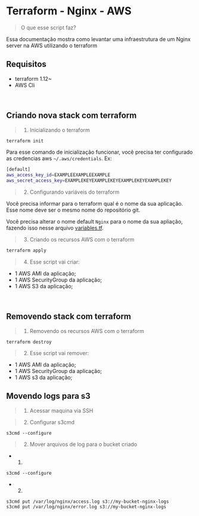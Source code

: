 # Terraform - Nginx - AWS
> O que esse script faz?

Essa documentação mostra como levantar uma infraestrutura de um Nginx server na AWS utilizando o terraform

## Requisitos
- terraform 1.12~
- AWS Cli

<br/>

## Criando nova stack com terraform

> 1. Inicializando o terraform

```sh
terraform init
```

Para esse comando de inicialização funcionar, você precisa ter configurado as credencias aws `~/.aws/credentials`. Ex:

```sh
[default]
aws_access_key_id=EXAMPLEEXAMPLEEXAMPLE
aws_secret_access_key=EXAMPLEKEYEXAMPLEKEYEXAMPLEKEYEXAMPLEKEY
```

> 2. Configurando variáveis do terraform

Você precisa informar para o terraform qual é o nome da sua aplicação. Esse nome deve ser o mesmo nome do repositório git.

Você precisa alterar o nome default `Nginx` para o nome da sua apliação, fazendo isso nesse arquivo [variables.tf](/variables.tf).


> 3. Criando os recursos AWS com o terraform

```sh
terraform apply
```

> 4. Esse script vai criar:
- 1 AWS AMI da aplicação;
- 1 AWS SecurityGroup da aplicação;
- 1 AWS S3 da aplicação;

<br/>

## Removendo stack com terraform

> 1. Removendo os recursos AWS com o terraform

```
terraform destroy
```

> 2. Esse script vai remover:
- 1 AWS AMI da aplicação;
- 1 AWS SecurityGroup da aplicação;
- 1 AWS s3 da aplicação;

## Movendo logs para s3

> 1. Acessar maquina via SSH

> 2. Configurar s3cmd

```
s3cmd --configure
```

> 2. Mover arquivos de log para o bucket criado

- 1. 

```
s3cmd --configure
```
- 2. 

```
s3cmd put /var/log/nginx/access.log s3://my-bucket-nginx-logs
s3cmd put /var/log/nginx/error.log s3://my-bucket-nginx-logs

```
